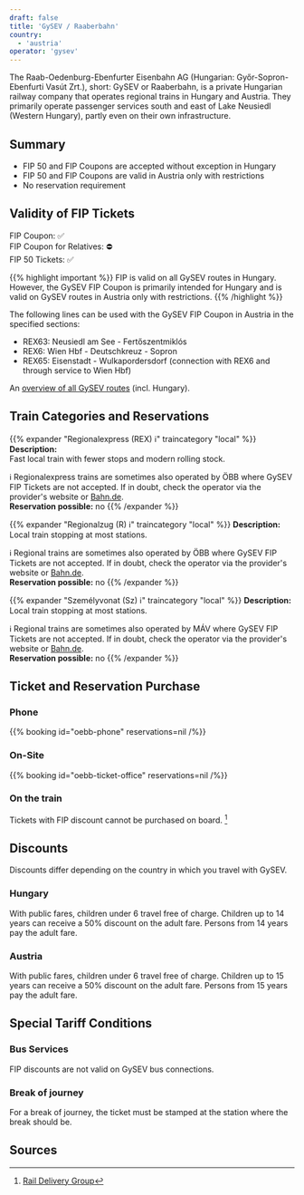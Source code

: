 ```yaml
---
draft: false
title: 'GySEV / Raaberbahn'
country:
  - 'austria'
operator: 'gysev'
---
```


The Raab-Oedenburg-Ebenfurter Eisenbahn AG (Hungarian: Győr-Sopron-Ebenfurti Vasút Zrt.), short: GySEV or Raaberbahn, is a private Hungarian railway company that operates regional trains in Hungary and Austria. They primarily operate passenger services south and east of Lake Neusiedl (Western Hungary), partly even on their own infrastructure.

## Summary

- FIP 50 and FIP Coupons are accepted without exception in Hungary
- FIP 50 and FIP Coupons are valid in Austria only with restrictions
- No reservation requirement

## Validity of FIP Tickets

FIP Coupon: ✅ \
FIP Coupon for Relatives: ⛔ \
FIP 50 Tickets: ✅

{{% highlight important %}}
FIP is valid on all GySEV routes in Hungary. However, the GySEV FIP Coupon is primarily intended for Hungary and is valid on GySEV routes in Austria only with restrictions.
{{% /highlight %}}

The following lines can be used with the GySEV FIP Coupon in Austria in the specified sections:

- REX63: Neusiedl am See - Fertőszentmiklós
- REX6: Wien Hbf - Deutschkreuz - Sopron
- REX65: Eisenstadt - Wulkapordersdorf (connection with REX6 and through service to Wien Hbf)

An [overview of all GySEV routes](https://www2.GySEV.hu/de/vasutvonalak) (incl. Hungary).

## Train Categories and Reservations

{{% expander "Regionalexpress (REX) ℹ️" traincategory "local" %}}
**Description:** \
Fast local train with fewer stops and modern rolling stock.

ℹ️ Regionalexpress trains are sometimes also operated by ÖBB where GySEV FIP Tickets are not accepted. If in doubt, check the operator via the provider's website or [Bahn.de](https://int.bahn.de/en). \
**Reservation possible:** no
{{% /expander %}}

{{% expander "Regionalzug (R) ℹ️" traincategory "local" %}}
**Description:** \
Local train stopping at most stations.

ℹ️ Regional trains are sometimes also operated by ÖBB where GySEV FIP Tickets are not accepted. If in doubt, check the operator via the provider's website or [Bahn.de](https://int.bahn.de/en). \
**Reservation possible:** no
{{% /expander %}}

{{% expander "Személyvonat (Sz) ℹ️" traincategory "local" %}}
**Description:** \
Local train stopping at most stations.

ℹ️ Regional trains are sometimes also operated by MÁV where GySEV FIP Tickets are not accepted. If in doubt, check the operator via the provider's website or [Bahn.de](https://int.bahn.de/en). \
**Reservation possible:** no
{{% /expander %}}

## Ticket and Reservation Purchase

### Phone

{{% booking id="oebb-phone" reservations=nil /%}}

### On-Site

{{% booking id="oebb-ticket-office" reservations=nil /%}}

### On the train

Tickets with FIP discount cannot be purchased on board. [^1]

## Discounts

Discounts differ depending on the country in which you travel with GySEV.

### Hungary

With public fares, children under 6 travel free of charge. Children up to 14 years can receive a 50% discount on the adult fare. Persons from 14 years pay the adult fare.

### Austria

With public fares, children under 6 travel free of charge. Children up to 15 years can receive a 50% discount on the adult fare. Persons from 15 years pay the adult fare.

## Special Tariff Conditions

### Bus Services

FIP discounts are not valid on GySEV bus connections.

### Break of journey

For a break of journey, the ticket must be stamped at the station where the break should be.

## Sources

[^1]: [Rail Delivery Group](https://www.raildeliverygroup.com/rst/europe-and-fip.html#Tips)
